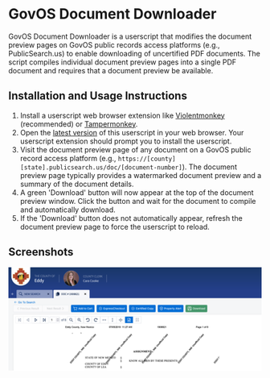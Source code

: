 # GovOS Document Downloader

GovOS Document Downloader is a userscript that modifies the document preview pages on GovOS public records access platforms (e.g., PublicSearch.us) to enable downloading of uncertified PDF documents. The script compiles individual document preview pages into a single PDF document and requires that a document preview be available.

## Installation and Usage Instructions
1. Install a userscript web browser extension like [Violentmonkey](https://violentmonkey.github.io/) (recommended) or [Tampermonkey](https://www.tampermonkey.net/).
2. Open the [latest version](https://raw.githubusercontent.com/rplanier/govos-document-downloader/master/govos-document-downloader.user.js) of this userscript in your web browser. Your userscript extension should prompt you to install the userscript.
3. Visit the document preview page of any document on a GovOS public record access platform (e.g., `https://[county][state].publicsearch.us/doc/[document-number]`). The document preview page typically provides a watermarked document preview and a summary of the document details.
4. A green 'Download' button will now appear at the top of the document preview window.  Click the button and wait for the document to compile and automatically download.
5. If the 'Download' button does not automatically appear, refresh the document preview page to force the userscript to reload.

## Screenshots
![screenshot](assets/img/Screenshot%201.png)
